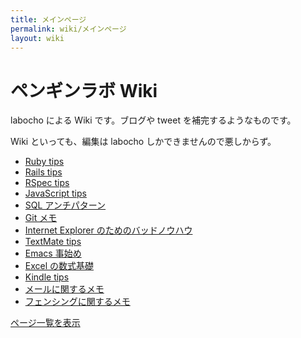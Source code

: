 ```yaml
---
title: メインページ
permalink: wiki/メインページ
layout: wiki
---
```


ペンギンラボ Wiki
=================

labocho による Wiki です。ブログや tweet を補完するようなものです。

Wiki といっても、編集は labocho しかできませんので悪しからず。

-   [Ruby tips](/wiki/Ruby_tips "wikilink")
-   [Rails tips](/wiki/Rails_tips "wikilink")
-   [RSpec tips](/wiki/RSpec_tips "wikilink")
-   [JavaScript tips](/wiki/JavaScript_tips "wikilink")
-   [SQL アンチパターン](/wiki/SQL_アンチパターン "wikilink")
-   [Git メモ](/wiki/Git_メモ "wikilink")
-   [Internet Explorer
    のためのバッドノウハウ](/wiki/Internet_Explorer_のためのバッドノウハウ "wikilink")
-   [TextMate tips](/wiki/TextMate_tips "wikilink")
-   [Emacs 事始め](/wiki/Emacs_事始め "wikilink")
-   [Excel の数式基礎](/wiki/Excel_の数式基礎 "wikilink")
-   [Kindle tips](/wiki/Kindle_tips "wikilink")
-   [メールに関するメモ](メールに関するメモ "wikilink")
-   [フェンシングに関するメモ](フェンシングに関するメモ "wikilink")

[ページ一覧を表示](特別:ページ一覧 "wikilink")
